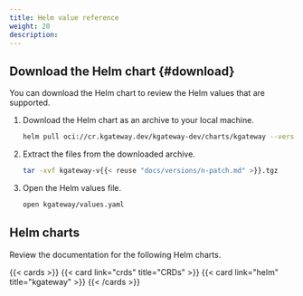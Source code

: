 ```yaml
---
title: Helm value reference
weight: 20
description: 
---
```


## Download the Helm chart {#download}

You can download the Helm chart to review the Helm values that are supported. 

1. Download the Helm chart as an archive to your local machine. 
   ```sh
   helm pull oci://cr.kgateway.dev/kgateway-dev/charts/kgateway --version v{{< reuse "docs/versions/n-patch.md" >}}
   ```

2. Extract the files from the downloaded archive. 
   ```sh
   tar -xvf kgateway-v{{< reuse "docs/versions/n-patch.md" >}}.tgz
   ```

3. Open the Helm values file. 
   ```sh
   open kgateway/values.yaml
   ```

## Helm charts

Review the documentation for the following Helm charts.

{{< cards >}}
  {{< card link="crds" title="CRDs" >}}
  {{< card link="helm" title="kgateway" >}}
{{< /cards >}}
